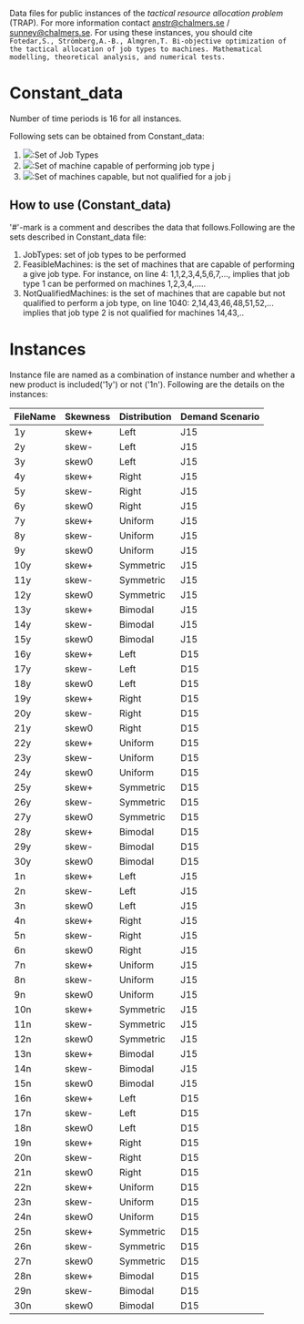 Data files for public instances of the _tactical resource allocation problem_ (TRAP). For more information contact anstr@chalmers.se / sunney@chalmers.se. For using these instances, you should cite
`Fotedar,S., Strömberg,A.-B., Almgren,T. Bi-objective optimization of the tactical allocation of job types to machines. Mathematical modelling, theoretical analysis, and numerical tests.`

# Constant_data
Number of time periods is 16 for all instances.

Following sets can be obtained from Constant_data:

1. <img src="https://render.githubusercontent.com/render/math?math=\mathcal{J}">:Set of Job Types 
2. <img src="https://render.githubusercontent.com/render/math?math=\mathcal{K}_{j}">:Set of machine capable of performing job type j
3. <img src="https://render.githubusercontent.com/render/math?math=\mathcal{N}_{j}">:Set of machines capable, but not qualified for a job j

 
 
## How to use (Constant_data)
'#'-mark is a comment and describes the data that follows.Following are the sets described in Constant_data file:

1. JobTypes: set of job types to be performed
2. FeasibleMachines: is the set of machines that are capable of performing a give job type. For instance, on line 4: 1,1,2,3,4,5,6,7,..., implies that job type 1 can be performed on machines 1,2,3,4,.....
4. NotQualifiedMachines: is the set of machines that are capable but not qualified to perform a job type, on line 1040: 2,14,43,46,48,51,52,... implies that job type 2 is not qualified for machines 14,43,..

# Instances
Instance file are named as a combination of instance number and whether a new product is included('1y') or not ('1n'). Following are the details on the instances:

| FileName | Skewness |Distribution | Demand Scenario |
| ------ | ------ | ------ | ------ |
| 1y | skew+ | Left | J15 |
| 2y | skew- | Left| J15 |
| 3y | skew0 | Left| J15 |
| 4y | skew+ | Right | J15 |
| 5y | skew- | Right| J15 |
| 6y | skew0 | Right| J15 |
| 7y | skew+ | Uniform | J15 |
| 8y | skew- | Uniform| J15 |
| 9y | skew0 | Uniform| J15 |
| 10y | skew+ | Symmetric | J15 |
| 11y | skew- | Symmetric| J15 |
| 12y | skew0 | Symmetric| J15 |
| 13y | skew+ | Bimodal| J15 |
| 14y | skew- | Bimodal| J15 |
| 15y | skew0 | Bimodal| J15 |
| 16y | skew+ | Left | D15 |
| 17y | skew- | Left| D15 |
| 18y | skew0 | Left| D15 |
| 19y | skew+ | Right | D15 |
| 20y | skew- | Right| D15 |
| 21y | skew0 | Right| D15 |
| 22y | skew+ | Uniform | D15 |
| 23y | skew- | Uniform| D15 |
| 24y | skew0 | Uniform| D15 |
| 25y | skew+ | Symmetric | D15 |
| 26y | skew- | Symmetric| D15 |
| 27y | skew0 | Symmetric| D15 |
| 28y | skew+ | Bimodal| D15 |
| 29y | skew- | Bimodal| D15 |
| 30y | skew0 | Bimodal| D15 |
| 1n | skew+ | Left | J15 |
| 2n | skew- | Left| J15 |
| 3n | skew0 | Left| J15 |
| 4n | skew+ | Right | J15 |
| 5n | skew- | Right| J15 |
| 6n | skew0 | Right| J15 |
| 7n | skew+ | Uniform | J15 |
| 8n | skew- | Uniform| J15 |
| 9n | skew0 | Uniform| J15 |
| 10n | skew+ | Symmetric | J15 |
| 11n | skew- | Symmetric| J15 |
| 12n | skew0 | Symmetric| J15 |
| 13n | skew+ | Bimodal| J15 |
| 14n | skew- | Bimodal| J15 |
| 15n | skew0 | Bimodal| J15 |
| 16n | skew+ | Left | D15 |
| 17n | skew- | Left| D15 |
| 18n | skew0 | Left| D15 |
| 19n | skew+ | Right | D15 |
| 20n | skew- | Right| D15 |
| 21n | skew0 | Right| D15 |
| 22n | skew+ | Uniform | D15 |
| 23n | skew- | Uniform| D15 |
| 24n | skew0 | Uniform| D15 |
| 25n | skew+ | Symmetric | D15 |
| 26n | skew- | Symmetric| D15 |
| 27n | skew0 | Symmetric| D15 |
| 28n | skew+ | Bimodal| D15 |
| 29n | skew- | Bimodal| D15 |
| 30n | skew0 | Bimodal| D15 |
